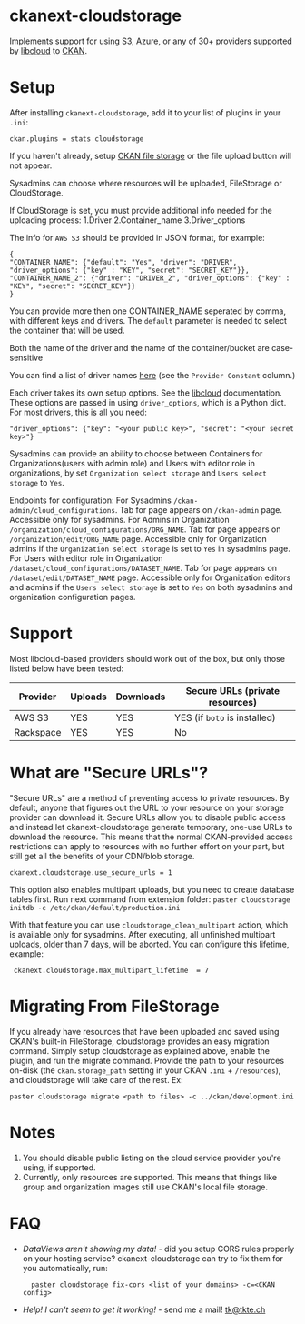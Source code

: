 # ckanext-cloudstorage

Implements support for using S3, Azure, or any of 30+ providers supported by
[libcloud][] to [CKAN][].

# Setup

After installing `ckanext-cloudstorage`, add it to your list of plugins in
your `.ini`:

    ckan.plugins = stats cloudstorage

If you haven't already, setup [CKAN file storage][ckanstorage] or the file
upload button will not appear.

Sysadmins can choose where resources will be uploaded, FileStorage or CloudStorage.

If CloudStorage is set, you must provide additional info needed for the uploading process:
1.Driver
2.Container_name
3.Driver_options

The info for `AWS S3` should be provided in JSON format, for example:

    {
    "CONTAINER_NAME": {"default": "Yes", "driver": "DRIVER", "driver_options": {"key" : "KEY", "secret": "SECRET_KEY"}},
    "CONTAINER_NAME_2": {"driver": "DRIVER_2", "driver_options": {"key" : "KEY", "secret": "SECRET_KEY"}}
    }

You can provide more then one CONTAINER_NAME seperated by comma, with different keys and drivers. The `default` parameter is needed to select the container that will be used.

Both the name of the driver and the name of the container/bucket are case-sensitive

You can find a list of driver names [here][storage] (see the `Provider
Constant` column.)

Each driver takes its own setup options. See the [libcloud][] documentation.
These options are passed in using `driver_options`, which is a Python dict.
For most drivers, this is all you need:

    "driver_options": {"key": "<your public key>", "secret": "<your secret key>"}

Sysadmins can provide an ability to choose between Containers for Organizations(users with admin role) and Users with editor role in organizations, by set `Organization select storage` and `Users select storage` to `Yes`.

Endpoints for configuration:
  For Sysadmins `/ckan-admin/cloud_configurations`. Tab for page appears on `/ckan-admin` page. Accessible only for sysadmins.
  For Admins in Organization `/organization/cloud_configurations/ORG_NAME`. Tab for page appears on `/organization/edit/ORG_NAME` page. Accessible only for Organization admins if the `Organization select storage` is set to `Yes` in sysadmins page.
  For Users with editor role in Organization `/dataset/cloud_configurations/DATASET_NAME`. Tab for page appears on `/dataset/edit/DATASET_NAME` page. Accessible only for Organization editors and admins if the `Users select storage` is set to `Yes` on both sysadmins and organization configuration pages.

# Support

Most libcloud-based providers should work out of the box, but only those listed
below have been tested:

| Provider | Uploads | Downloads | Secure URLs (private resources) |
| --- | --- | --- | --- |
| AWS S3   | YES | YES | YES (if `boto` is installed) |
| Rackspace | YES | YES | No |

# What are "Secure URLs"?

"Secure URLs" are a method of preventing access to private resources. By
default, anyone that figures out the URL to your resource on your storage
provider can download it. Secure URLs allow you to disable public access and
instead let ckanext-cloudstorage generate temporary, one-use URLs to download
the resource. This means that the normal CKAN-provided access restrictions can
apply to resources with no further effort on your part, but still get all the
benefits of your CDN/blob storage.

    ckanext.cloudstorage.use_secure_urls = 1

This option also enables multipart uploads, but you need to create database tables
first. Run next command from extension folder:
    `paster cloudstorage initdb -c /etc/ckan/default/production.ini `

With that feature you can use `cloudstorage_clean_multipart` action, which is available
only for sysadmins. After executing, all unfinished multipart uploads, older than 7 days,
will be aborted. You can configure this lifetime, example:

     ckanext.cloudstorage.max_multipart_lifetime  = 7

# Migrating From FileStorage

If you already have resources that have been uploaded and saved using CKAN's
built-in FileStorage, cloudstorage provides an easy migration command.
Simply setup cloudstorage as explained above, enable the plugin, and run the
migrate command. Provide the path to your resources on-disk (the
`ckan.storage_path` setting in your CKAN `.ini` + `/resources`), and
cloudstorage will take care of the rest. Ex:

    paster cloudstorage migrate <path to files> -c ../ckan/development.ini

# Notes

1. You should disable public listing on the cloud service provider you're
   using, if supported.
2. Currently, only resources are supported. This means that things like group
   and organization images still use CKAN's local file storage.

# FAQ

- *DataViews aren't showing my data!* - did you setup CORS rules properly on
  your hosting service? ckanext-cloudstorage can try to fix them for you automatically,
  run:

        paster cloudstorage fix-cors <list of your domains> -c=<CKAN config>

- *Help! I can't seem to get it working!* - send me a mail! tk@tkte.ch

[libcloud]: https://libcloud.apache.org/
[ckan]: http://ckan.org/
[storage]: https://libcloud.readthedocs.io/en/latest/storage/supported_providers.html
[ckanstorage]: http://docs.ckan.org/en/latest/maintaining/filestore.html#setup-file-uploads
